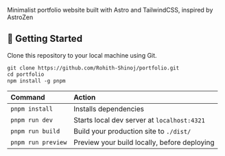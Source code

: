 
Minimalist portfolio website built with Astro and TailwindCSS, inspired by AstroZen 


## 🚀 Getting Started

Clone this repository to your local machine using Git.

```scheme
git clone https://github.com/Rohith-Shinoj/portfolio.git
cd portfolio
npm install -g pnpm
```

| Command            | Action                                       |
| :----------------- | :------------------------------------------- |
| `pnpm install`     | Installs dependencies                        |
| `pnpm run dev`     | Starts local dev server at `localhost:4321`  |
| `pnpm run build`   | Build your production site to `./dist/`      |
| `pnpm run preview` | Preview your build locally, before deploying |
